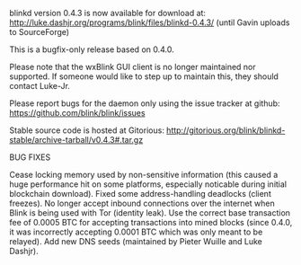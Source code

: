 blinkd version 0.4.3 is now available for download at:
http://luke.dashjr.org/programs/blink/files/blinkd-0.4.3/ (until Gavin uploads to SourceForge)

This is a bugfix-only release based on 0.4.0.

Please note that the wxBlink GUI client is no longer maintained nor supported. If someone would like to step up to maintain this, they should contact Luke-Jr.

Please report bugs for the daemon only using the issue tracker at github:
https://github.com/blink/blink/issues

Stable source code is hosted at Gitorious:
http://gitorious.org/blink/blinkd-stable/archive-tarball/v0.4.3#.tar.gz

BUG FIXES

Cease locking memory used by non-sensitive information (this caused a huge performance hit on some platforms, especially noticable during initial blockchain download).
Fixed some address-handling deadlocks (client freezes).
No longer accept inbound connections over the internet when Blink is being used with Tor (identity leak).
Use the correct base transaction fee of 0.0005 BTC for accepting transactions into mined blocks (since 0.4.0, it was incorrectly accepting 0.0001 BTC which was only meant to be relayed).
Add new DNS seeds (maintained by Pieter Wuille and Luke Dashjr).

